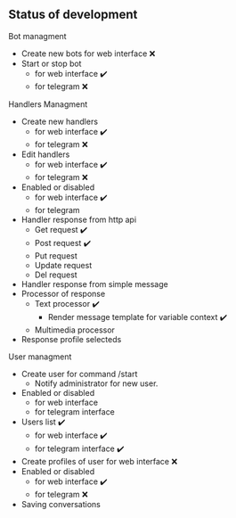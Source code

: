 ## Status of development
Bot managment
* Create new bots for web interface :x:
* Start or stop bot 
    * for web interface :heavy_check_mark:
    * for telegram :x:

Handlers Managment
* Create new handlers
    * for web interface :heavy_check_mark:
    * for telegram :x:
* Edit handlers 
    * for web interface :heavy_check_mark:
    * for telegram :x:
* Enabled or disabled
    * for web interface :heavy_check_mark:
    * for telegram
* Handler response from http api
    * Get request :heavy_check_mark:
    * Post request :heavy_check_mark:
    * Put request
    * Update request
    * Del request
* Handler response from simple message
* Processor of response
    * Text processor :heavy_check_mark:
        * Render message template for variable context :heavy_check_mark:
    * Multimedia processor
* Response profile selecteds

User managment
* Create user for command /start
    * Notify administrator for new user.
* Enabled or disabled
    * for web interface
    * for telegram interface
* Users list :heavy_check_mark:
    * for web interface :heavy_check_mark:
    * for telegram interface :heavy_check_mark:
* Create profiles of user for web interface :x:
* Enabled or disabled
    * for web interface :heavy_check_mark:
    * for telegram :x:
* Saving conversations